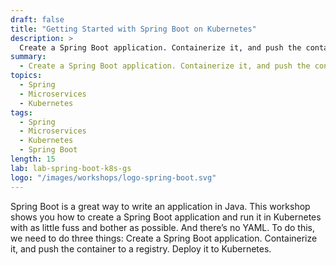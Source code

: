 ```yaml
---
draft: false
title: "Getting Started with Spring Boot on Kubernetes"
description: >
  Create a Spring Boot application. Containerize it, and push the container to a registry. Deploy it to Kubernetes.
summary:
  - Create a Spring Boot application. Containerize it, and push the container to a registry. Deploy it to Kubernetes.
topics:
  - Spring
  - Microservices
  - Kubernetes
tags:
  - Spring
  - Microservices
  - Kubernetes
  - Spring Boot
length: 15
lab: lab-spring-boot-k8s-gs
logo: "/images/workshops/logo-spring-boot.svg"
---
```


Spring Boot is a great way to write an application in Java. This workshop shows you how to create a Spring Boot application and run it in Kubernetes with as little fuss and bother as possible. And there’s no YAML. To do this, we need to do three things: Create a Spring Boot application. Containerize it, and push the container to a registry. Deploy it to Kubernetes.

